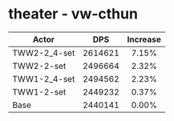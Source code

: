 # theater - vw-cthun
| Actor | DPS | Increase |
|---|:---:|:---:|
|TWW2-2_4-set|2614621|7.15%|
|TWW2-2-set|2496664|2.32%|
|TWW1-2_4-set|2494562|2.23%|
|TWW1-2-set|2449232|0.37%|
|Base|2440141|0.00%|
